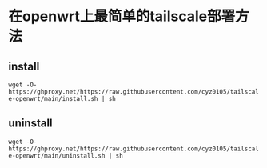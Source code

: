 # 在openwrt上最简单的tailscale部署方法
## install
```wget -O- https://ghproxy.net/https://raw.githubusercontent.com/cyz0105/tailscale-openwrt/main/install.sh | sh```

## uninstall
```wget -O- https://ghproxy.net/https://raw.githubusercontent.com/cyz0105/tailscale-openwrt/main/uninstall.sh | sh```
